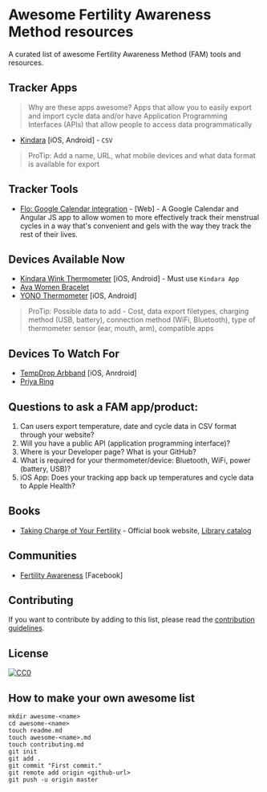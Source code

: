 # Awesome Fertility Awareness Method resources

A curated list of awesome Fertility Awareness Method (FAM) tools and resources.

## Tracker Apps

> Why are these apps awesome? Apps that allow you to easily export and import cycle data and/or have Application Programming Interfaces (APIs) that allow people to access data programmatically

* [Kindara](https://app.kindara.com/#export) [iOS, Android] - `CSV`

> ProTip: Add a name, URL, what mobile devices and what data format is available for export

## Tracker Tools
* [Flo: Google Calendar integration](https://github.com/SaraChicaD/flo) - [Web] - A Google Calendar and Angular JS app to allow women to more effectively track their menstrual cycles in a way that's convenient and gels with the way they track the rest of their lives.

## Devices Available Now

* [Kindara Wink Thermometer](https://kindara.com/wink#prevention) [iOS, Android] - Must use `Kindara App`
* [Ava Women Bracelet](http://www.avawomen.com/)
* [YONO Thermometer](https://www.yonolabs.com/product/yono/) [iOS, Android]

> ProTip: Possible data to add - Cost, data export filetypes, charging method (USB, battery), connection method (WiFi, Bluetooth), type of thermometer sensor (ear, mouth, arm), compatible apps

## Devices To Watch For
* [TempDrop Arbband](http://tempdrop.xyz/pages/apps) [iOS, Anrdroid] 
* [Priya Ring](http://priyaring.com/)

## Questions to ask a FAM app/product:
1. Can users export temperature, date and cycle data in CSV format through your website?
2. Will you have a public API (application programming interface)?
3. Where is your Developer page? What is your GitHub? 
4. What is required for your thermometer/device: Bluetooth, WiFi, power (battery, USB)?
5. iOS App: Does your tracking app back up temperatures and cycle data to Apple Health?


## Books

* [Taking Charge of Your Fertility](http://www.tcoyf.com/taking-charge-of-your-fertility/) - Official book website, [Library catalog](http://www.worldcat.org/title/taking-charge-of-your-fertility-the-definitive-guide-to-natural-birth-control-pregnancy-achievement-and-reproductive-health/oclc/51108023)


## Communities
* [Fertility Awareness](https://www.facebook.com/groups/fertilityawaress/) [Facebook]


## Contributing

If you want to contribute by adding to this list, please read the [contribution guidelines](CONTRIBUTING.md).

## License
[![CC0](http://i.creativecommons.org/p/zero/1.0/88x31.png)](http://creativecommons.org/publicdomain/zero/1.0/)


## How to make your own awesome list
```
mkdir awesome-<name>
cd awesome-<name>
touch readme.md
touch awesome-<name>.md
touch contributing.md
git init
git add .
git commit "First commit."
git remote add origin <github-url>
git push -u origin master
```
